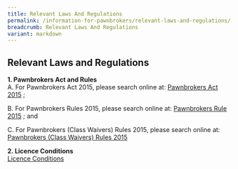 ```yaml
---
title: Relevant Laws And Regulations
permalink: /information-for-pawnbrokers/relevant-laws-and-regulations/
breadcrumb: Relevant Laws And Regulations
variant: markdown
---
```

Relevant Laws and Regulations
---
**1. Pawnbrokers Act and Rules**<br>
A.      For Pawnbrokers Act 2015, please search online at: [Pawnbrokers Act 2015](https://sso.agc.gov.sg/Act/PA2015?WholeDoc=1#pr10-) ;

B.      For Pawnbrokers Rules 2015, please search online at: [Pawnbrokers Rule 2015](https://sso.agc.gov.sg/SL/PA2015-S142-2015?DocDate=20221219&amp;WholeDoc=1#top) ; and

C.      For Pawnbrokers (Class Waivers) Rules 2015, please search online at: [Pawnbrokers (Class Waivers) Rules 2015](https://sso.agc.gov.sg/SL/PA2015-S463-2015?DocDate=20150731&amp;WholeDoc=1)

**2. Licence Conditions**<br>
[Licence Conditions](/files/Licence%20Conditions/Licence_Conditions_19_February_2024.pdf)